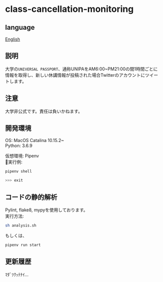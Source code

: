 # class-cancellation-monitoring

## language

[English](doc/README_en.md)

## 説明

大学の`UNIVERSAL PASSPORT`、通称UNIPAをAM6:00~PM21:00の間1時間ごとに情報を取得し、新しい休講情報が投稿された場合Twitterのアカウントにツイートします。

## 注意

大学非公式です。責任は負いかねます。

## 開発環境

OS: MacOS Catalina 10.15.2~  
Python: 3.6.9  

仮想環境: Pipenv  
実行例:

```sh
pipenv shell

>>> exit
```

## コードの静的解析

Pylint, flake8, mypyを使用しております。  
実行方法:

```sh
sh analysis.sh
```

もしくは、

```sh
pipenv run start
```

## 更新履歴

ﾏﾀﾞﾂｸｯﾃﾅｲ…
